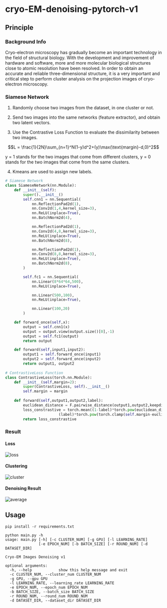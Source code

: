 # cryo-EM-denoising-pytorch-v1

## Principle
### Background Info
Cryo-electron microscopy has gradually become an important technology in the field of structural biology. With the development and improvement of hardware and software, more and more molecular biological structures close to atomic resolution have been resolved. In order to obtain an accurate and reliable three-dimensional structure, it is a very important and critical step to perform cluster analysis on the projection images of cryo-electron microscopy.
### Siamese Network
1. Randomly choose two images from the dataset, in one cluster or not.

2. Send two images into the same networks (feature extractor), and obtain two latent vectors.

3. Use the Contrastive Loss Function to evaluate the dissimilarity between two images.

$$L = \frac{1}{2N}\sum_{n=1}^N(1-y)d^2+(y)\max(\text{margin}-d,0)^2$$

y = 1 stands for the two images that come from different clusters, 
y = 0 stands for the two images that come from the same clusters.

4. Kmeans are used to assign new labels.

```python
# Siamese Network
class SiameseNetwork(nn.Module):
    def __init__(self):
        super().__init__()
        self.cnn1 = nn.Sequential(
            nn.ReflectionPad2d(1),
            nn.Conv2d(1,4,kernel_size=3),
            nn.ReLU(inplace=True),
            nn.BatchNorm2d(4),

            nn.ReflectionPad2d(1),
            nn.Conv2d(4,8,kernel_size=3),
            nn.ReLU(inplace=True),
            nn.BatchNorm2d(8),

            nn.ReflectionPad2d(1),
            nn.Conv2d(8,8,kernel_size=3),
            nn.ReLU(inplace=True),
            nn.BatchNorm2d(8),
        )

        self.fc1 = nn.Sequential(
            nn.Linear(8*64*64,500),
            nn.ReLU(inplace=True),

            nn.Linear(500,100),
            nn.ReLU(inplace=True),

            nn.Linear(100,20)
        )

    def forward_once(self,x):
        output = self.cnn1(x)
        output = output.view(output.size()[0],-1)
        output = self.fc1(output)
        return output

    def forward(self,input1,input2):
        output1 = self.forward_once(input1)
        output2 = self.forward_once(input2)
        return output1, output2 
        
# ContrastiveLoss Function
class ContrastiveLoss(torch.nn.Module):
    def __init__(self,margin=2):
        super(ContrastiveLoss, self).__init__()
        self.margin = margin
  
    def forward(self,output1,output2,label):
        euclidean_distance = F.pairwise_distance(output1,output2,keepdim=True)
        loss_constrastive = torch.mean((1-label)*torch.pow(euclidean_distance,2)+
                        (label)*torch.pow(torch.clamp(self.margin-euclidean_distance,min=0.0),2))
        return loss_constrastive
```

### Result
#### Loss
![loss](https://github.com/zhangyumeng1sjtu/cryo-EM-denoising-pytorch-v1/blob/master/cryo-EM/cryo-EM/images/Loss_Round_3.jpg)
#### Clustering
![cluster](https://github.com/zhangyumeng1sjtu/cryo-EM-denoising-pytorch-v1/blob/master/cryo-EM/cryo-EM/images/Kmeans_Round_3.jpg)
#### Denoising Result
![average](https://github.com/zhangyumeng1sjtu/cryo-EM-denoising-pytorch-v1/blob/master/cryo-EM/cryo-EM/images/Average_Result_Round_3.jpg)

## Usage
```shell
pip install -r requirements.txt

python main.py -h
usage: main.py [-h] [-c CLUSTER_NUM] [-g GPU] [-l LEARNING_RATE]
               [-e EPOCH_NUM] [-b BATCH_SIZE] [-r ROUND_NUM] [-d DATASET_DIR]

Cryo-EM Images Denoising v1

optional arguments:
  -h, --help            show this help message and exit
  -c CLUSTER_NUM, --cluster_num CLUSTER_NUM
  -g GPU, --gpu GPU
  -l LEARNING_RATE, --learning_rate LEARNING_RATE
  -e EPOCH_NUM, --epoch_num EPOCH_NUM
  -b BATCH_SIZE, --batch_size BATCH_SIZE
  -r ROUND_NUM, --round_num ROUND_NUM
  -d DATASET_DIR, --dataset_dir DATASET_DIR
```
